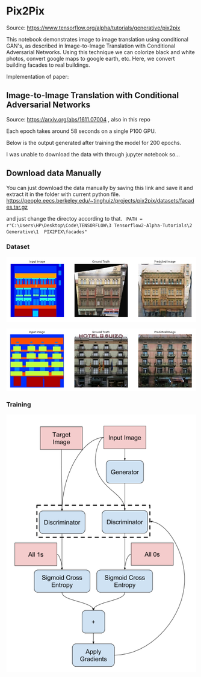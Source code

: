 # Pix2Pix
Source: https://www.tensorflow.org/alpha/tutorials/generative/pix2pix

This notebook demonstrates image to image translation using conditional GAN's, as described in Image-to-Image Translation with Conditional Adversarial Networks. Using this technique we can colorize black and white photos, convert google maps to google earth, etc. Here, we convert building facades to real buildings.

Implementation of paper:
## Image-to-Image Translation with Conditional Adversarial Networks
Source: https://arxiv.org/abs/1611.07004 , also in this repo

Each epoch takes around 58 seconds on a single P100 GPU.

Below is the output generated after training the model for 200 epochs.

I was unable to download the data with through jupyter notebook so...
## Download data Manually
You can just download the data manually by saving this link and save it and extract it in the folder with current python file.
https://people.eecs.berkeley.edu/~tinghuiz/projects/pix2pix/datasets/facades.tar.gz

and just change the directoy according to that. 
` PATH = r"C:\Users\HP\Desktop\Code\TENSORFLOW\3 Tensorflow2-Alpha-Tutorials\2 Generative\1  PIX2PIX\facades"`

### Dataset
![Tensorflow LOGO](https://github.com/Sagarsharma4244/TENSORFLOW/blob/master/3%20Tensorflow2-Alpha-Tutorials/2%20Generative/1%20%20PIX2PIX/pix2pix_1.png "@sagarsharma4244")


![Tensorflow LOGO](https://github.com/Sagarsharma4244/TENSORFLOW/blob/master/3%20Tensorflow2-Alpha-Tutorials/2%20Generative/1%20%20PIX2PIX/pix2pix_2.png "@sagarsharma4244")


### Training

![Tensorflow LOGO](https://github.com/Sagarsharma4244/TENSORFLOW/blob/master/3%20Tensorflow2-Alpha-Tutorials/2%20Generative/1%20%20PIX2PIX/Training.png "@sagarsharma4244")

